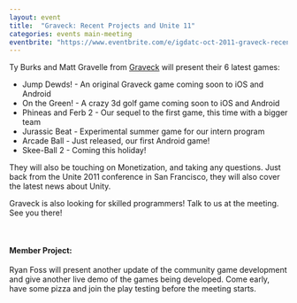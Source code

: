```yaml
---
layout: event
title:  "Graveck: Recent Projects and Unite 11"
categories: events main-meeting
eventbrite: "https://www.eventbrite.com/e/igdatc-oct-2011-graveck-recent-projects-and-unite-11-unity-tickets-1075628233"
---
```


Ty Burks and Matt Gravelle from [Graveck](http://www.graveck.com/) will present their 6 latest games:

* Jump Dewds! - An original Graveck game coming soon to iOS and Android
* On the Green! - A crazy 3d golf game coming soon to iOS and Android
* Phineas and Ferb 2 - Our sequel to the first game, this time with a bigger team
* Jurassic Beat - Experimental summer game for our intern program
* Arcade Ball - Just released, our first Android game!
* Skee-Ball 2 - Coming this holiday!

They will also be touching on Monetization, and taking any questions.  Just back from the Unite 2011 conference in San Francisco, they will also cover the latest news about Unity.

Graveck is also looking for skilled programmers! Talk to us at the meeting. See you there!

<br />

#### Member Project:

Ryan Foss will present another update of the community game development and give another live demo of the games being developed.  Come early, have some pizza and join the play testing before the meeting starts.

